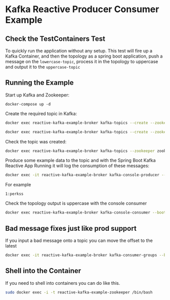 # Kafka Reactive Producer Consumer Example

## Check the TestContainers Test
To quickly run the application without any setup. This test will fire up a Kafka Container,
and then the topology as a spring boot application, push a message on the `lowercase-topic`, process it
in the topology to uppercase and output it to the `uppercase-topic`

## Running the Example

Start up Kafka and Zookeeper:

`docker-compose up -d`

Create the required topic in Kafka:

```bash
docker exec reactive-kafka-example-broker kafka-topics --create --zookeeper zookeeper:2181 --replication-factor 1 --partitions 1 --topic lowercase-topic
```

```bash
docker exec reactive-kafka-example-broker kafka-topics --create --zookeeper zookeeper:2181 --replication-factor 1 --partitions 1 --topic uppercase-topic
```

Check the topic was created:

```bash
docker exec reactive-kafka-example-broker kafka-topics --zookeeper zookeeper:2181 --list
```

Produce some example data to the topic and with the Spring Boot Kafka Reactive App Running it will log the consumption of these messages:

```bash
docker exec -it reactive-kafka-example-broker kafka-console-producer --broker-list broker:9092 --topic lowercase-topic --property "parse.key=true" --property "key.separator=:"
```
              
For example

```
1:perkss
```                                                                                         

Check the topology output is uppercase with the console consumer

```bash
docker exec reactive-kafka-example-broker kafka-console-consumer --bootstrap-server broker:9092 --topic uppercase-topic --property print.key=true --property key.separator="-" --from-beginning
```


## Bad message fixes just like prod support
If you input a bad message onto a topic you can move the offset to the latest
```bash
docker exec -it reactive-kafka-example-broker kafka-consumer-groups --bootstrap-server broker:9092 --group sample-group --reset-offsets --to-latest --topic lowercase-topic --execute
```


## Shell into the Container
If you need to shell into containers you can do like this. 
```bash
sudo docker exec -i -t reactive-kafka-example-zookeeper /bin/bash
```